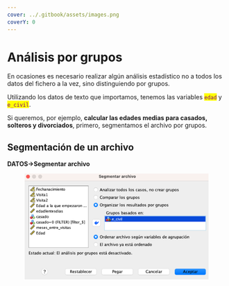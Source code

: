 ```yaml
---
cover: ../.gitbook/assets/images.png
coverY: 0
---
```


# Análisis por grupos

En ocasiones es necesario realizar algún análisis estadístico no a todos los datos del fichero a la vez, sino distinguiendo por grupos.&#x20;

Utilizando los datos de texto que importamos, tenemos las variables <mark style="color:purple;">`edad`</mark> y <mark style="color:purple;">`e_civil`</mark>.&#x20;

Si queremos, por ejemplo, **calcular las edades medias para casados, solteros y divorciados**, primero, segmentamos el archivo por grupos.&#x20;

## Segmentación de un archivo

**DATOS->Segmentar archivo**

<figure><img src="../.gitbook/assets/image (44).png" alt="" width="563"><figcaption></figcaption></figure>
